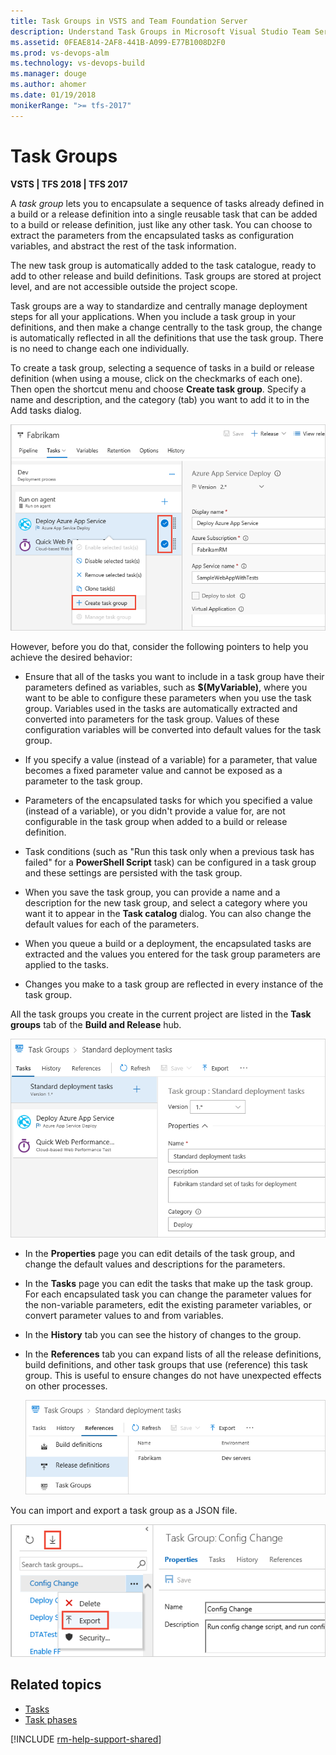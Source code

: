 ```yaml
---
title: Task Groups in VSTS and Team Foundation Server
description: Understand Task Groups in Microsoft Visual Studio Team Services (VSTS) and Microsoft Team Foundation Server (TFS)
ms.assetid: 0FEAE814-2AF8-441B-A099-E77B1008D2F0
ms.prod: vs-devops-alm
ms.technology: vs-devops-build
ms.manager: douge
ms.author: ahomer
ms.date: 01/19/2018
monikerRange: ">= tfs-2017"
---
```



# Task Groups

**VSTS | TFS 2018 | TFS 2017**

A *task group* lets you to encapsulate a sequence of tasks already defined
in a build or a release definition into a single reusable task that can be
added to a build or release definition, just like any other task. You can
choose to extract the parameters from the encapsulated tasks as configuration
variables, and abstract the rest of the task information.

The new task group is automatically added to the task catalogue, ready to add
to other release and build definitions. Task groups are stored at project level,
and are not accessible outside the project scope.

Task groups are a way to standardize and centrally manage deployment steps for all your applications. 
When you include a task group in your definitions, and then make a change centrally to the task group,
the change is automatically reflected in all the definitions that use the task group. There is no need
to change each one individually.

To create a task group, selecting a sequence of tasks in a build or release definition 
(when using a mouse, click on the checkmarks of each one). Then open the shortcut menu
and choose **Create task group**. Specify a name and description, and the category (tab)
you want to add it to in the Add tasks dialog.

![Creating a task group from a release definition list of tasks](_img/create-task-group.png)

However, before you do that, consider the following
pointers to help you achieve the desired behavior:

* Ensure that all of the tasks you want to include in a task group have
  their parameters defined as variables,
  such as **$(MyVariable)**, where you want to be able to configure these parameters
  when you use the task group. Variables used in the tasks are automatically extracted and converted into parameters for the task group.
  Values of these configuration variables will be converted into default values for the task group.

* If you specify a value (instead of a variable) for a parameter, that
  value becomes a fixed parameter value and cannot be exposed as a parameter to the task group.
  
* Parameters of the encapsulated tasks for which
  you specified a value (instead of a variable), or you didn't provide
  a value for, are not configurable in the task group when added to a build
  or release definition.

* Task conditions (such as "Run this task only when a previous task has failed" for a
  **PowerShell Script** task) can be configured in a task group and these settings are persisted with the task group.

* When you save the task group, you can provide a name and a description for the
  new task group, and select a category where you want it to appear in the
  **Task catalog** dialog. You can also change the default values for each of the parameters.

* When you queue a build or a deployment, the encapsulated tasks
  are extracted and the values you entered for the task group parameters are applied to the tasks.
  
* Changes you make to a task group are reflected in every instance of the task group.

All the task groups you create in the current project are listed in
the **Task groups** tab of the **Build and Release** hub.

![Managing a task group](_img/manage-task-group.png)

* In the **Properties** page you can edit details of the task group, and change
  the default values and descriptions for the parameters.

* In the **Tasks** page you can edit the tasks that make up the task group.
  For each encapsulated task you can change the parameter values for the
  non-variable parameters, edit the existing parameter variables,
  or convert parameter values to and from variables.

* In the **History** tab you can see the history of changes to the group.

* In the **References** tab you can expand lists of all the release definitions,
  build definitions, and other task groups that use (reference) this task group.
  This is useful to ensure changes do not have unexpected effects on other processes.

  ![References to a task group](_img/task-group-references.png)

You can import and export a task group as a JSON file.

![Import or export a task group](_img/import-export-task-group.png)

## Related topics

* [Tasks](../process/tasks.md)
* [Task phases](../process/phases.md)

[!INCLUDE [rm-help-support-shared](../../_shared/rm-help-support-shared.md)]
